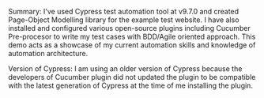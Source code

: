 Summary:
I've used Cypress test automation tool at v9.7.0 and created Page-Object Modelling library for the example test website. I have also installed and configured various open-source plugins including Cucumber Pre-procesor to write my test cases with BDD/Agile oriented approach.  This demo acts as a showcase of my current automation skills and knowledge of automation architecture. 

Version of Cypress: 
I am using an older version of Cypress because the developers of Cucumber plugin did not updated the plugin to be compatible with the latest generation of Cypress at the time of me installing the plugin. 

